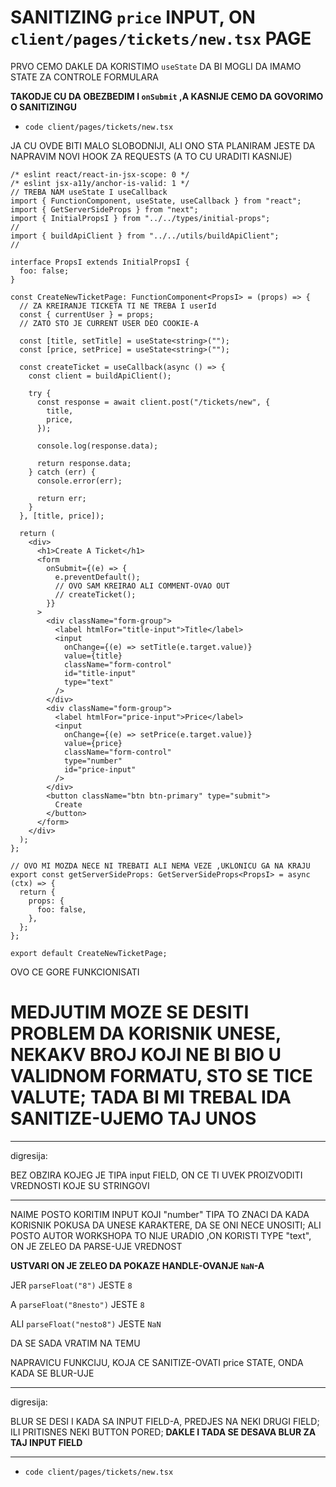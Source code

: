 # SANITIZING `price` INPUT, ON `client/pages/tickets/new.tsx` PAGE

PRVO CEMO DAKLE DA KORISTIMO `useState` DA BI MOGLI DA IMAMO STATE ZA CONTROLE FORMULARA

**TAKODJE CU DA OBEZBEDIM I `onSubmit` ,A KASNIJE CEMO DA GOVORIMO O SANITIZINGU**

- `code client/pages/tickets/new.tsx`

JA CU OVDE BITI MALO SLOBODNIJI, ALI ONO STA PLANIRAM JESTE DA NAPRAVIM NOVI HOOK ZA REQUESTS (A TO CU URADITI KASNIJE)

```tsx
/* eslint react/react-in-jsx-scope: 0 */
/* eslint jsx-a11y/anchor-is-valid: 1 */
// TREBA NAM useState I useCallback
import { FunctionComponent, useState, useCallback } from "react";
import { GetServerSideProps } from "next";
import { InitialPropsI } from "../../types/initial-props";
//
import { buildApiClient } from "../../utils/buildApiClient";
//

interface PropsI extends InitialPropsI {
  foo: false;
}

const CreateNewTicketPage: FunctionComponent<PropsI> = (props) => {
  // ZA KREIRANJE TICKETA TI NE TREBA I userId
  const { currentUser } = props;
  // ZATO STO JE CURRENT USER DEO COOKIE-A

  const [title, setTitle] = useState<string>("");
  const [price, setPrice] = useState<string>("");

  const createTicket = useCallback(async () => {
    const client = buildApiClient();

    try {
      const response = await client.post("/tickets/new", {
        title,
        price,
      });

      console.log(response.data);

      return response.data;
    } catch (err) {
      console.error(err);

      return err;
    }
  }, [title, price]);

  return (
    <div>
      <h1>Create A Ticket</h1>
      <form
        onSubmit={(e) => {
          e.preventDefault();
          // OVO SAM KREIRAO ALI COMMENT-OVAO OUT
          // createTicket();
        }}
      >
        <div className="form-group">
          <label htmlFor="title-input">Title</label>
          <input
            onChange={(e) => setTitle(e.target.value)}
            value={title}
            className="form-control"
            id="title-input"
            type="text"
          />
        </div>
        <div className="form-group">
          <label htmlFor="price-input">Price</label>
          <input
            onChange={(e) => setPrice(e.target.value)}
            value={price}
            className="form-control"
            type="number"
            id="price-input"
          />
        </div>
        <button className="btn btn-primary" type="submit">
          Create
        </button>
      </form>
    </div>
  );
};

// OVO MI MOZDA NECE NI TREBATI ALI NEMA VEZE ,UKLONICU GA NA KRAJU
export const getServerSideProps: GetServerSideProps<PropsI> = async (ctx) => {
  return {
    props: {
      foo: false,
    },
  };
};

export default CreateNewTicketPage;

```

OVO CE GORE FUNKCIONISATI

# MEDJUTIM MOZE SE DESITI PROBLEM DA KORISNIK UNESE, NEKAKV BROJ KOJI NE BI BIO U VALIDNOM FORMATU, STO SE TICE VALUTE; TADA BI MI TREBAL IDA SANITIZE-UJEMO TAJ UNOS

***

digresija:

BEZ OBZIRA KOJEG JE TIPA input FIELD, ON CE TI UVEK PROIZVODITI VREDNOSTI KOJE SU STRINGOVI

***

NAIME POSTO KORITIM INPUT KOJI "number" TIPA TO ZNACI DA KADA KORISNIK POKUSA DA UNESE KARAKTERE, DA SE ONI NECE UNOSITI; ALI POSTO AUTOR WORKSHOPA TO NIJE URADIO ,ON KORISTI TYPE "text", ON JE ZELEO DA PARSE-UJE VREDNOST

**USTVARI ON JE ZELEO DA POKAZE HANDLE-OVANJE `NaN`-A**

JER `parseFloat("8")` JESTE `8`

A `parseFloat("8nesto")` JESTE `8`

ALI `parseFloat("nesto8")` JESTE `NaN`

DA SE SADA VRATIM NA TEMU

NAPRAVICU FUNKCIJU, KOJA CE SANITIZE-OVATI price STATE, ONDA KADA SE BLUR-UJE

***

digresija:

BLUR SE DESI I KADA SA INPUT FIELD-A, PREDJES NA NEKI DRUGI FIELD; ILI PRITISNES NEKI BUTTON PORED; **DAKLE I TADA SE DESAVA BLUR ZA TAJ INPUT FIELD**

***

- `code client/pages/tickets/new.tsx`

```ts

```






